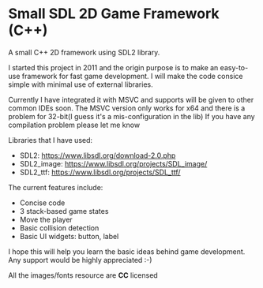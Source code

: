 Small SDL 2D Game Framework (C++)
===========

A small C++ 2D framework using SDL2 library.

I started this project in 2011 and the origin purpose is to make an easy-to-use framework for fast game development. 
I will make the code consice simple with minimal use of external libraries.

Currently I have integrated it with MSVC and supports will be given to other common IDEs soon.
The MSVC version only works for x64 and there is a problem for 32-bit(I guess it's a mis-configuration in the lib)
If you have any compilation problem please let me know

Libraries that I have used:
* SDL2: https://www.libsdl.org/download-2.0.php
* SDL2_image: https://www.libsdl.org/projects/SDL_image/
* SDL2_ttf: https://www.libsdl.org/projects/SDL_ttf/


The current features include:
* Concise code
* 3 stack-based game states 
* Move the player
* Basic collision detection
* Basic UI widgets: button, label


I hope this will help you learn the basic ideas behind game development.
Any support would be highly appreciated :-)

All the images/fonts resource are **CC** licensed